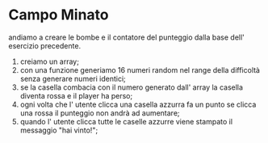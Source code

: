 # Campo Minato

andiamo a creare le bombe e il contatore del punteggio dalla base dell' esercizio precedente.

1) creiamo un array;
2) con una funzione generiamo 16 numeri random nel range della difficoltà senza generare numeri identici;
3) se la casella combacia con il numero generato dall' array la casella diventa rossa e il player ha perso;
4) ogni volta che l' utente clicca una casella azzurra fa un punto se clicca una rossa il punteggio non andrà ad aumentare;
5) quando l' utente clicca tutte le caselle azzurre viene stampato il messaggio "hai vinto!";
